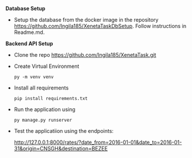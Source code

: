 **Database Setup**

- Setup the database from the docker image in the repository https://github.com/Ingila185/XenetaTaskDbSetup. Follow instructions in Readme.md.


**Backend API Setup**

- Clone the repo https://github.com/Ingila185/XenetaTask.git

- Create Virtual Environment


    ```py -m venv venv```


- Install all requirements 

    ```pip install requirements.txt```


- Run the application using 


    ```py manage.py runserver```

- Test the applicatiion using the endpoints:


    http://127.0.0.1:8000/rates/?date_from=2016-01-01&date_to=2016-01-31&origin=CNSGH&destination=BEZEE



